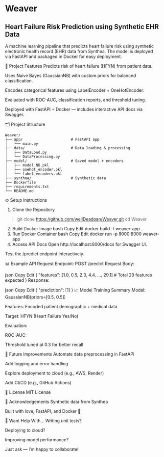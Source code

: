 # Weaver

## Heart Failure Risk Prediction using Synthetic EHR Data
A machine learning pipeline that predicts heart failure risk using synthetic electronic health record (EHR) data from Synthea. The model is deployed via FastAPI and packaged in Docker for easy deployment.

📌 Project Features
Predicts risk of heart failure (HFYN) from patient data.

Uses Naive Bayes (GaussianNB) with custom priors for balanced classification.

Encodes categorical features using LabelEncoder + OneHotEncoder.

Evaluated with ROC-AUC, classification reports, and threshold tuning.

Deployed with FastAPI + Docker — includes interactive API docs via Swagger.

🗂️ Project Structure
```
Weaver/
├── app/                      # FastAPI app
│   └── main.py
├── data/                     # Data loading & processing
│   ├── DataLoad.py
│   └── DataProcessing.py
├── model/                    # Saved model + encoders
│   ├── model_NB.pkl
│   ├── onehot_encoder.pkl
│   └── label_encoders.pkl
├── synthea/                  # Synthetic data
├── Dockerfile
├── requirements.txt
└── README.md
```

⚙️ Setup Instructions
1. Clone the Repository
>git clone https://github.com/wellDeadpan/Weaver.git
cd Weaver
2. Build Docker Image
bash
Copy
Edit
docker build -t weaver-app .
3. Run Docker Container
bash
Copy
Edit
docker run -p 8000:8000 weaver-app
4. Access API Docs
Open http://localhost:8000/docs for Swagger UI.

Test the /predict endpoint interactively.

📊 Example API Request
Endpoint: POST /predict
Request Body:

json
Copy
Edit
{
  "features": [1.0, 0.5, 2.3, 4.4, ..., 29.1]  # Total 29 features expected
}
Response:

json
Copy
Edit
{
  "prediction": [1]
}
📈 Model Training Summary
Model: GaussianNB(priors=[0.5, 0.5])

Features: Encoded patient demographic + medical data

Target: HFYN (Heart Failure Yes/No)

Evaluation:

ROC-AUC: 

Threshold tuned at 0.3 for better recall

🧠 Future Improvements
Automate data preprocessing in FastAPI

Add logging and error handling

Explore deployment to cloud (e.g., AWS, Render)

Add CI/CD (e.g., GitHub Actions)

📄 License
MIT License

🙌 Acknowledgements
Synthetic data from Synthea

Built with love, FastAPI, and Docker 🐳

💬 Want Help With...
Writing unit tests?

Deploying to cloud?

Improving model performance?

Just ask — I’m happy to collaborate!

